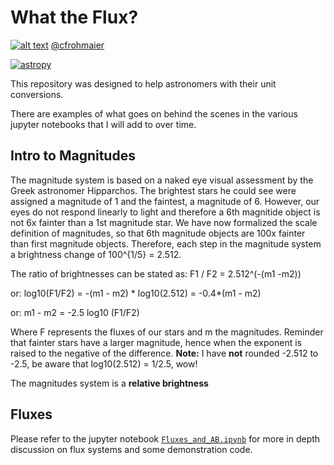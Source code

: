 # What the Flux?
[1.1]: http://i.imgur.com/tXSoThF.png
[1]: http://www.twitter.com/cfrohmaier

[![alt text][1.1]][1] [@cfrohmaier](http://www.twitter.com/cfrohmaier "@cfrohmaier") 

[![astropy](http://img.shields.io/badge/powered%20by-AstroPy-orange.svg?style=flat)](http://www.astropy.org/)

This repository was designed to help astronomers with their unit conversions.

There are examples of what goes on behind the scenes in the various jupyter notebooks that I will add to over time.


## Intro to Magnitudes

The magnitude system is based on a naked eye visual assessment by the Greek astronomer Hipparchos. The brightest stars he could see were assigned a magnitude of 1 and the faintest, a magnitude of 6. However, our eyes do not respond linearly to light and therefore a 6th magnitide object is not 6x fainter than a 1st magnitude star. We have now formalized the scale definition of magnitudes, so that 6th magnitude objects are 100x fainter than first magnitude objects. Therefore, each step in the magnitude system a brightness change of 100^{1/5} = 2.512.

The ratio of brightnesses can be stated as: F1 / F2 = 2.512^(-(m1 -m2))

or: log10(F1/F2) = -(m1 - m2) * log10(2.512) = -0.4*(m1 - m2)

or: m1 - m2 = -2.5 log10 (F1/F2)

Where F represents the fluxes of our stars and m the magnitudes. Reminder that fainter stars have a larger magnitude, hence when the exponent is raised to the negative of the difference. **Note:** I have **not** rounded -2.512 to -2.5, be aware that log10(2.512) = 1/2.5, wow!

The magnitudes system is a **relative brightness** 

## Fluxes

Please refer to the jupyter notebook [`Fluxes_and_AB.ipynb`](https://github.com/chrisfrohmaier/what_the_flux/blob/master/Fluxes_and_AB.ipynb)  for more in depth discussion on flux systems and some demonstration code.